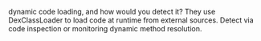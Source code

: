 dynamic code loading, and how would you detect it?
They use DexClassLoader to load code at runtime from external sources.
Detect via code inspection or monitoring dynamic method resolution.
